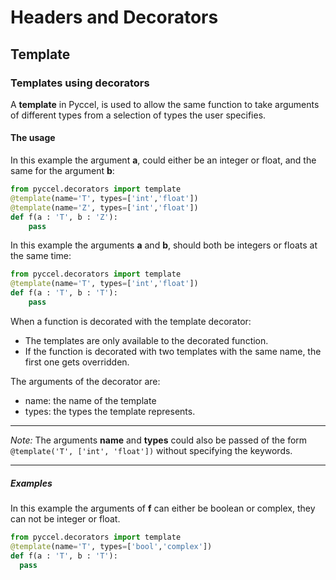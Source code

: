 # Headers and Decorators

## Template
### Templates using decorators
A **template** in Pyccel, is used to allow the same function to take arguments of different types from a selection of types the user specifies.
#### The usage
In this example the argument **a**, could either be an integer or float, and the same for the argument **b**:
```python
from pyccel.decorators import template
@template(name='T', types=['int','float'])
@template(name='Z', types=['int','float'])
def f(a : 'T', b : 'Z'):
	pass
```
In this example the arguments **a** and **b**, should both be integers or floats at the same time:
```python
from pyccel.decorators import template
@template(name='T', types=['int','float'])
def f(a : 'T', b : 'T'):
	pass
```
When  a function is decorated with the template decorator:
-   The templates are only available to the decorated function.
-   If the function is decorated with two templates with the same name, the first one gets overridden.

The arguments of the decorator are:
-   name: the name of the template
-   types: the types the template represents.
---
*Note:*
The arguments **name** and **types** could also be passed of the form
`@template('T', ['int', 'float'])` without specifying the keywords.

---
##### Examples
In this example the arguments of **f** can either be boolean or complex, they can not be integer or float.
```python
from pyccel.decorators import template
@template(name='T', types=['bool','complex'])
def f(a : 'T', b : 'T'):
  pass
```
